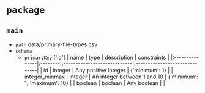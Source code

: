 # `package`
## `main`
  - `path` data/primary-file-types.csv
  - `schema`
      - `primaryKey` ['id']
  | name           | type    | description                 | constraints                   |
|:---------------|:--------|:----------------------------|:------------------------------|
| id             | integer | Any positive integer        | {'minimum': 1}                |
| integer_minmax | integer | An integer between 1 and 10 | {'minimum': 1, 'maximum': 10} |
| boolean        | boolean | Any boolean                 |                               |